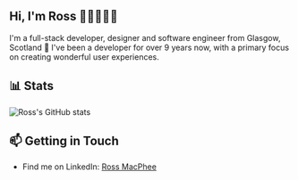 ## Hi, I'm Ross 👋🏻👨🏻‍💻

I'm a full-stack developer, designer and software engineer from Glasgow, Scotland 🏴󠁧󠁢󠁳󠁣󠁴󠁿 I've been a developer for over 9 years now, with a primary focus on creating wonderful user experiences.

## 📊 Stats

![Ross's GitHub stats](https://github-readme-stats.vercel.app/api?username=rossyman&show_icons=true&count_private=true)

## 📫 Getting in Touch
- Find me on LinkedIn: [Ross MacPhee](https://www.linkedin.com/in/ross-macphee/)
